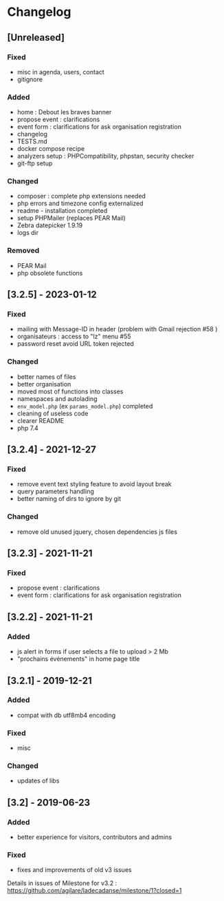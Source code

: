 # Changelog

## [Unreleased]

### Fixed
- misc in agenda, users, contact
- gitignore

### Added
- home : Debout les braves banner
- propose event : clarifications
- event form : clarifications for ask organisation registration 
- changelog
- TESTS.md
- docker compose recipe
- analyzers setup : PHPCompatibility, phpstan, security checker 
- git-ftp setup

### Changed

- composer : complete php extensions needed
- php errors and timezone config externalized
- readme - installation completed
- setup PHPMailer (replaces PEAR Mail)
- Zebra datepicker 1.9.19
- logs dir

### Removed

- PEAR Mail
- php obsolete functions

## [3.2.5] - 2023-01-12

### Fixed

- mailing with Message-ID in header (problem with Gmail rejection #58 )
- organisateurs : access to "lz" menu #55 
- password reset avoid URL token rejected

### Changed

- better names of files
- better organisation
- moved most of functions into classes
- namespaces and autolading
- `env_model.php` (ex `params_model.php`) completed
- cleaning of useless code
- clearer README
- php 7.4

## [3.2.4] - 2021-12-27

### Fixed

- remove event text styling feature to avoid layout break
-  query parameters handling
- better naming of dirs to ignore by git

### Changed

- remove old unused jquery, chosen dependencies js files


## [3.2.3] - 2021-11-21

### Fixed

- propose event : clarifications
- event form : clarifications for ask organisation registration 

## [3.2.2] - 2021-11-21

### Added

- js alert in forms if user selects a file to upload > 2 Mb
- "prochains événements" in home page title

## [3.2.1] - 2019-12-21

### Added

- compat with db utf8mb4 encoding

### Fixed

- misc 

### Changed

- updates of libs

## [3.2] - 2019-06-23

### Added

- better experience for visitors, contributors and admins

### Fixed

- fixes and improvements of old v3 issues

Details in issues of Milestone for v3.2 : https://github.com/agilare/ladecadanse/milestone/1?closed=1
